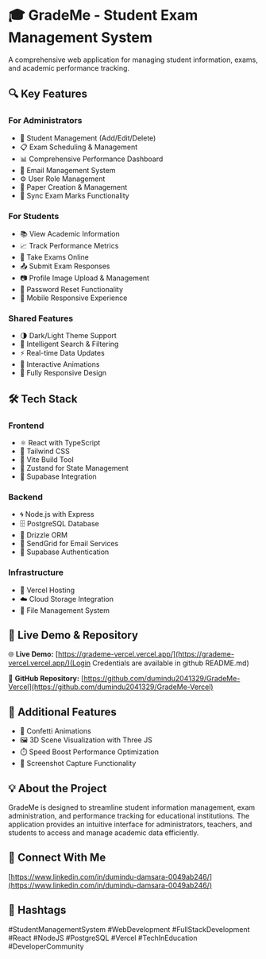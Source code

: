 # 🎓 GradeMe - Student Exam Management System

A comprehensive web application for managing student information, exams, and academic performance tracking.

## 🔍 Key Features

### For Administrators
- 🎯 Student Management (Add/Edit/Delete)
- 📋 Exam Scheduling & Management
- 📊 Comprehensive Performance Dashboard
- 📧 Email Management System
- ⚙️ User Role Management
- 📁 Paper Creation & Management
- 🔄 Sync Exam Marks Functionality

### For Students
- 📚 View Academic Information
- 📈 Track Performance Metrics
- 📝 Take Exams Online
- 📤 Submit Exam Responses
- 📷 Profile Image Upload & Management
- 🔐 Password Reset Functionality
- 📲 Mobile Responsive Experience

### Shared Features
- 🌗 Dark/Light Theme Support
- 🧠 Intelligent Search & Filtering
- ⚡ Real-time Data Updates
- 🎉 Interactive Animations
- 📱 Fully Responsive Design

## 🛠️ Tech Stack

### Frontend
- ⚛️ React with TypeScript
- 🎨 Tailwind CSS
- 🌈 Vite Build Tool
- 🧠 Zustand for State Management
- 📡 Supabase Integration

### Backend
- 🌀 Node.js with Express
- 🗄️ PostgreSQL Database
- 🧪 Drizzle ORM
- 📧 SendGrid for Email Services
- 🔐 Supabase Authentication

### Infrastructure
- 🚀 Vercel Hosting
- ☁️ Cloud Storage Integration
- 📁 File Management System

## 🔗 Live Demo & Repository
🌐 **Live Demo:** [https://grademe-vercel.vercel.app/](https://grademe-vercel.vercel.app/)(Login Credentials are available in github README.md)

📂 **GitHub Repository:** [https://github.com/dumindu2041329/GradeMe-Vercel](https://github.com/dumindu2041329/GradeMe-Vercel)

## 📎 Additional Features
- 🎉 Confetti Animations
- 🖼️ 3D Scene Visualization with Three JS
- ⏱️ Speed Boost Performance Optimization
- 📸 Screenshot Capture Functionality

## 💡 About the Project
GradeMe is designed to streamline student information management, exam administration, and performance tracking for educational institutions. The application provides an intuitive interface for administrators, teachers, and students to access and manage academic data efficiently.

## 🔗 Connect With Me
[https://www.linkedin.com/in/dumindu-damsara-0049ab246/](https://www.linkedin.com/in/dumindu-damsara-0049ab246/)

## 📎 Hashtags
#StudentManagementSystem #WebDevelopment #FullStackDevelopment #React #NodeJS #PostgreSQL #Vercel #TechInEducation #DeveloperCommunity